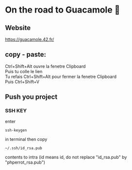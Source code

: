 # On the road to Guacamole 🥑
## Website

https://guacamole.42.fr/

## copy - paste: 
Ctrl+Shift+Alt ouvre la fenetre Clipboard  
Puis tu colle le lien  
Tu refais Ctrl+Shift+Alt pour fermer la fenetre Clipboard  
Puis Ctrl+Shift+V  

## Push you project
### SSH KEY
enter 
```shell
ssh-keygen
```
in terminal then copy 
```shell
~/.ssh/id_rsa.pub
```
contents to intra (id means id, do not replace "id_rsa.pub" by "phperrot_rsa.pub")

